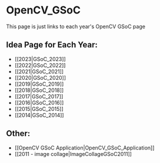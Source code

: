 # OpenCV_GSoC
This page is just links to each year's OpenCV GSoC page

## Idea Page for Each Year:
* [[2023|GSoC_2023]]
* [[2022|GSoC_2022]]
* [[2021|GSoC_2021]]
* [[2020|GSoC_2020]]
* [[2019|GSoC_2019]]
* [[2018|GSoC_2018]]
* [[2017|GSoC_2017]]
* [[2016|GSoC_2016]]
* [[2015|GSoC_2015]]
* [[2014|GSoC_2014]]

## Other:
* [[OpenCV GSoC Application|OpenCV_GSoC_Application]]
* [[2011 - image collage|ImageCollageGSoC2011]]